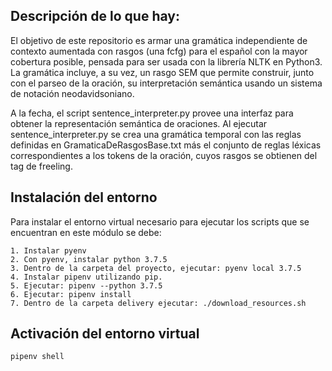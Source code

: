 ## Descripción de lo que hay:

El objetivo de este repositorio es armar una gramática independiente de contexto aumentada con rasgos (una fcfg) para el español con la mayor cobertura posible, pensada para ser usada con la librería NLTK en Python3. La gramática incluye, a su vez, un rasgo SEM que permite construir, junto con el parseo de la oración, su interpretación semántica usando un sistema de notación neodavidsoniano. 

A la fecha, el script sentence_interpreter.py provee una interfaz para obtener la representación semántica de oraciones.
Al ejecutar sentence_interpreter.py se crea una gramática temporal con las reglas definidas en GramaticaDeRasgosBase.txt más el conjunto de reglas léxicas correspondientes a los tokens de la oración, cuyos rasgos se obtienen del tag de freeling.

## Instalación del entorno

Para instalar el entorno virtual necesario para ejecutar los scripts que se encuentran en este módulo se debe:

    1. Instalar pyenv
    2. Con pyenv, instalar python 3.7.5
    3. Dentro de la carpeta del proyecto, ejecutar: pyenv local 3.7.5
    4. Instalar pipenv utilizando pip.
    5. Ejecutar: pipenv --python 3.7.5
    6. Ejecutar: pipenv install
    7. Dentro de la carpeta delivery ejecutar: ./download_resources.sh

## Activación del entorno virtual
    
    pipenv shell
